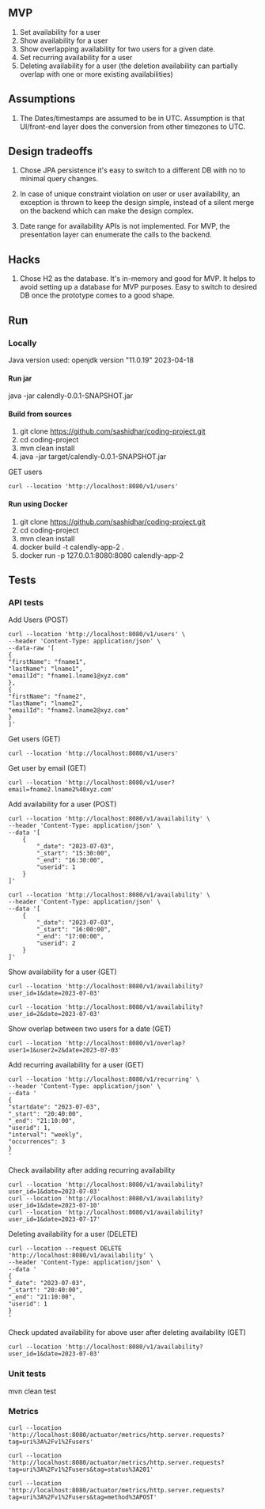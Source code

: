 ## MVP

1. Set availability for a user
2. Show availability for a user
3. Show overlapping availability for two users for a given date.
4. Set recurring availability for a user
5. Deleting availability for a user (the deletion availability can partially overlap with one or more existing availabilities)


## Assumptions
1. The Dates/timestamps are assumed to be in UTC. Assumption is that UI/front-end layer does the conversion from other timezones to UTC.

## Design tradeoffs

1. Chose JPA persistence it's easy to switch to a different DB with no to minimal query changes.

2. In case of unique constraint violation on user or user availability, an exception is thrown to keep the design simple, instead of a silent merge on the backend which can make the design complex.

3. Date range for availability APIs is not implemented. For MVP, the presentation layer can enumerate the calls to the backend.

## Hacks
1. Chose H2 as the database. It's in-memory and good for MVP. It helps to avoid setting up a database for MVP purposes. Easy to switch to desired DB once the prototype comes to a good shape. 

## Run

### Locally
Java version used: openjdk version "11.0.19" 2023-04-18

#### Run jar
java -jar calendly-0.0.1-SNAPSHOT.jar

#### Build from sources
1. git clone https://github.com/sashidhar/coding-project.git
2. cd coding-project
3. mvn clean install
4. java -jar target/calendly-0.0.1-SNAPSHOT.jar

GET users
```
curl --location 'http://localhost:8080/v1/users'
```


#### Run using Docker
1. git clone https://github.com/sashidhar/coding-project.git
2. cd coding-project
3. mvn clean install
4. docker build -t calendly-app-2 .
5. docker run -p 127.0.0.1:8080:8080 calendly-app-2

## Tests

### API tests

Add Users (POST)

```
curl --location 'http://localhost:8080/v1/users' \
--header 'Content-Type: application/json' \
--data-raw '[
{
"firstName": "fname1",
"lastName": "lname1",
"emailId": "fname1.lname1@xyz.com"
},
{
"firstName": "fname2",
"lastName": "lname2",
"emailId": "fname2.lname2@xyz.com"
}
]'
```

Get users (GET)

```
curl --location 'http://localhost:8080/v1/users'
```

Get user by email (GET)

```
curl --location 'http://localhost:8080/v1/user?email=fname2.lname2%40xyz.com'
```

Add availability for a user (POST)

```
curl --location 'http://localhost:8080/v1/availability' \
--header 'Content-Type: application/json' \
--data '[
    {
        "_date": "2023-07-03",
        "_start": "15:30:00",
        "_end": "16:30:00",
        "userid": 1
    }
]'
```
```
curl --location 'http://localhost:8080/v1/availability' \
--header 'Content-Type: application/json' \
--data '[
    {
        "_date": "2023-07-03",
        "_start": "16:00:00",
        "_end": "17:00:00",
        "userid": 2
    }
]'
```

Show availability for a user (GET)

```
curl --location 'http://localhost:8080/v1/availability?user_id=1&date=2023-07-03'

curl --location 'http://localhost:8080/v1/availability?user_id=2&date=2023-07-03'
```

Show overlap between two users for a date (GET)

```
curl --location 'http://localhost:8080/v1/overlap?user1=1&user2=2&date=2023-07-03'
```

Add recurring availability for a user (GET)

```
curl --location 'http://localhost:8080/v1/recurring' \
--header 'Content-Type: application/json' \
--data '
{
"startdate": "2023-07-03",
"_start": "20:40:00",
"_end": "21:10:00",
"userid": 1,
"interval": "weekly",
"occurrences": 3
}
'
```

Check availability after adding recurring availability 
```
curl --location 'http://localhost:8080/v1/availability?user_id=1&date=2023-07-03'
curl --location 'http://localhost:8080/v1/availability?user_id=1&date=2023-07-10'
curl --location 'http://localhost:8080/v1/availability?user_id=1&date=2023-07-17'
```

Deleting availability for a user (DELETE)

```
curl --location --request DELETE 'http://localhost:8080/v1/availability' \
--header 'Content-Type: application/json' \
--data '
{
"_date": "2023-07-03",
"_start": "20:40:00",
"_end": "21:10:00",
"userid": 1
}
'
```

Check updated availability for above user after deleting availability (GET)

```
curl --location 'http://localhost:8080/v1/availability?user_id=1&date=2023-07-03'
```


### Unit tests
mvn clean test

### Metrics

```
curl --location 'http://localhost:8080/actuator/metrics/http.server.requests?tag=uri%3A%2Fv1%2Fusers'
```

```
curl --location 'http://localhost:8080/actuator/metrics/http.server.requests?tag=uri%3A%2Fv1%2Fusers&tag=status%3A201'
```

```
curl --location 'http://localhost:8080/actuator/metrics/http.server.requests?tag=uri%3A%2Fv1%2Fusers&tag=method%3APOST'
```

